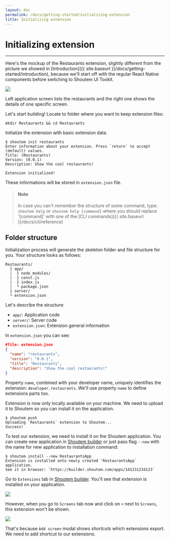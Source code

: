 ```yaml
---
layout: doc
permalink: /docs/getting-started/initializing-extension
title: Initializing extension
---
```


# Initializing extension
<hr />

Here's the mockup of the Restaurants extension, slightly different from the picture we showed in [Introduction]({{ site.baseurl }}/docs/getting-started/introduction), because we'll start off with the regular React Native components before switching to Shoutem UI Tookit.


<p class="image">
<img src='{{ site.baseurl }}/img/getting-started/extension-preview-lightweight.png'/>
</p>
 
Left application screen lists the restaurants and the right one shows the details of one specific screen. 

Let's start building! Locate to folder where you want to keep extension files:

```ShellSession
mkdir Restaurants && cd Restaurants
```

Initialize the extension with basic extension data.

```ShellSession
$ shoutem init restaurants
Enter information about your extension. Press `return` to accept (default) values.
Title: (Restaurants)
Version: (0.0.1)
Description: Show the cool restaurants!

Extension initialized!
```

These informations will be stored in `extension.json` file.

> #### Note
> In case you can't remember the structure of some command, type: `shoutem help` or `shoutem help [command]` where you should replace '[command]' with one of the [CLI commands]({{ site.baseurl }}/docs/cli/reference)

## Folder structure
Initialization process will generate the skeleton folder and file structure for you. Your structure looks as follows:

```
Restaurants/
  ├ app/
  |  ├ node_modules/
  |  ├ const.js
  |  ├ index.js
  |  └ package.json
  ├ server/
  └ extension.json
```

Let's describe the structure:

- `app/`: Application code
- `server/`: Server code
- `extension.json`: Extension general information

In `extension.json` you can see:

```JSON
#file: extension.json
{
  "name": "restaurants",
  "version": "0.0.1",
  "title": "Restaurants",
  "description": "Show the cool restaurants!"
}
```

Property `name`, combined with your developer name, uniquely identifies the extension: `developer.restaurants`. We'll use property `name` to define extensions parts too.

Extension is now only locally available on your machine. We need to upload it to Shoutem so you can install it on the application.

```ShellSession
$ shoutem push
Uploading `Restaurants` extension to Shoutem...
Success!
```

To test our extension, we need to install it on the Shoutem application. You can create new application in [Shoutem builder](/docs/coming-soon) or just pass flag `--new`  with the name for new application to installation command:

```ShellSession
$ shoutem install --new RestaurantsApp
Extension is installed onto newly created `RestaurantsApp` application.
See it in browser: `https://builder.shoutem.com/apps/141231234123`
```

Go to `Extensions` tab in [Shoutem builder](/docs/coming-soon). You'll see that extension is installed on your application.

<p class="image">
<img src='{{ site.baseurl }}/img/getting-started/extension-tab-extension.png'/>
</p>

However, when you go to `Screens` tab now and click on `+` next to `Screens`, this extension won't be shown.

<p class="image">
<img src='{{ site.baseurl }}/img/getting-started/add-content-no-extension.png'/>
</p>

That's because `Add screen` modal shows _shortcuts_ which extensions export. We need to add shortcut to our extensions.
